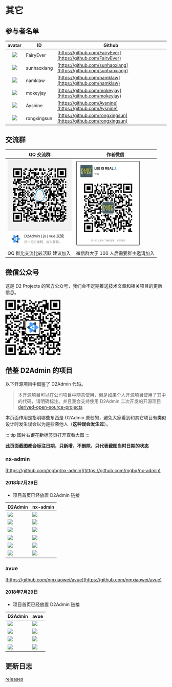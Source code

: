 # 其它

## 参与者名单

| avatar | ID | Github |
| :---: | --- | --- |
| <img src="https://avatars1.githubusercontent.com/u/19357920?s=460&v=4" style="width: 30px;"/> | FairyEver | [https://github.com/FairyEver](https://github.com/FairyEver) |
| <img src="https://avatars1.githubusercontent.com/u/24645480?s=460&v=4" style="width: 30px;"/> | sunhaoxiang | [https://github.com/sunhaoxiang](https://github.com/sunhaoxiang) |
| <img src="https://avatars2.githubusercontent.com/u/11420885?s=460&v=4" style="width: 30px;"/> | namklaw | [https://github.com/namklaw](https://github.com/namklaw) |
| <img src="https://avatars2.githubusercontent.com/u/6757507?s=460&v=4" style="width: 30px;"/> | mokeyjay | [https://github.com/mokeyjay](https://github.com/mokeyjay) |
| <img src="https://avatars2.githubusercontent.com/u/10137653?s=460&v=4" style="width: 30px;"/> | Aysnine | [https://github.com/Aysnine](https://github.com/Aysnine) |
| <img src="https://avatars2.githubusercontent.com/u/12825624?s=460&v=4" style="width: 30px;"/> | rongxingsun | [https://github.com/rongxingsun](https://github.com/rongxingsun) |

## 交流群

| QQ 交流群 | 作者微信 |
| --- | --- |
| <img src="./image/qq.jpg" style="width: 200px;"/> | <img src="./image/we.jpg" style="width: 200px;"/> |
| QQ 群比交流比较活跃 建议加入 | 微信群大于 100 人后需要群主邀请加入 |

## 微信公众号

这是 D2 Projects 的官方公众号，我们会不定期推送技术文章和相关项目的更新信息。

<img src="./image/we.public.png" style="width: 172px;"/>

## 借鉴 D2Admin 的项目

以下开源项目中借鉴了 D2Admin 代码。

> 本开源项目可以在公司项目中随意使用，但是如果个人开源项目使用了其中的代码，请明确标注。并且我会支持使用 D2Admin 二次开发的开源项目 [derived-open-source-projects](https://github.com/d2-projects/d2-admin#derived-open-source-projects)

本页面作用是指明哪些东西是 D2Admin 原创的，避免大家看到和其它项目有类似设计时发生误会以为是抄袭他人（**这种误会发生过**）。

::: tip
图片右键在新标签页打开查看大图
:::

**此页面截图都会标注日期，只新增，不删除，只代表截图当时日期的状态**

### nx-admin

[https://github.com/mgbq/nx-admin](https://github.com/mgbq/nx-admin)

#### 2018年7月29日

* 项目首页已经放置 D2Admin 链接

| D2Admin | nx-admin |
| --- | --- |
| ![](https://cdn.d2.pub/files/image-hosting/20180727103812.png) | ![](https://cdn.d2.pub/files/image-hosting/20180727103329.png) |
| ![](https://cdn.d2.pub/files/image-hosting/20180727103923.png) | ![](https://cdn.d2.pub/files/image-hosting/20180727103931.png) |
| ![](https://cdn.d2.pub/files/image-hosting/20180727104208.png) | ![](https://cdn.d2.pub/files/image-hosting/20180727104213.png) |
| ![](https://cdn.d2.pub/files/image-hosting/20180727104225.png) | ![](https://cdn.d2.pub/files/image-hosting/20180727104232.png) |
| ![](https://cdn.d2.pub/files/image-hosting/20180727104240.png) | ![](https://cdn.d2.pub/files/image-hosting/20180727104245.png) |
| ![](https://cdn.d2.pub/files/image-hosting/20180729104137.png) | ![](https://cdn.d2.pub/files/image-hosting/20180729104152.png) |

### avue

[https://github.com/nmxiaowei/avue](https://github.com/nmxiaowei/avue)

#### 2018年7月29日

* 项目首页已经放置 D2Admin 链接

| D2Admin | avue |
| --- | --- |
| ![](https://cdn.d2.pub/files/image-hosting/20180729105741.png) | ![](https://cdn.d2.pub/files/image-hosting/20180729105748.png) |
| ![](https://cdn.d2.pub/files/image-hosting/20180729110207.png) | ![](https://cdn.d2.pub/files/image-hosting/20180729110231.png) |
| ![](https://cdn.d2.pub/files/image-hosting/20180729105822.png) | ![](https://cdn.d2.pub/files/image-hosting/20180729105839.png) |
| ![](https://cdn.d2.pub/files/image-hosting/20180729105855.png) | ![](https://cdn.d2.pub/files/image-hosting/20180729105908.png) |

## 更新日志

[releases](https://github.com/d2-projects/d2-admin/releases)
